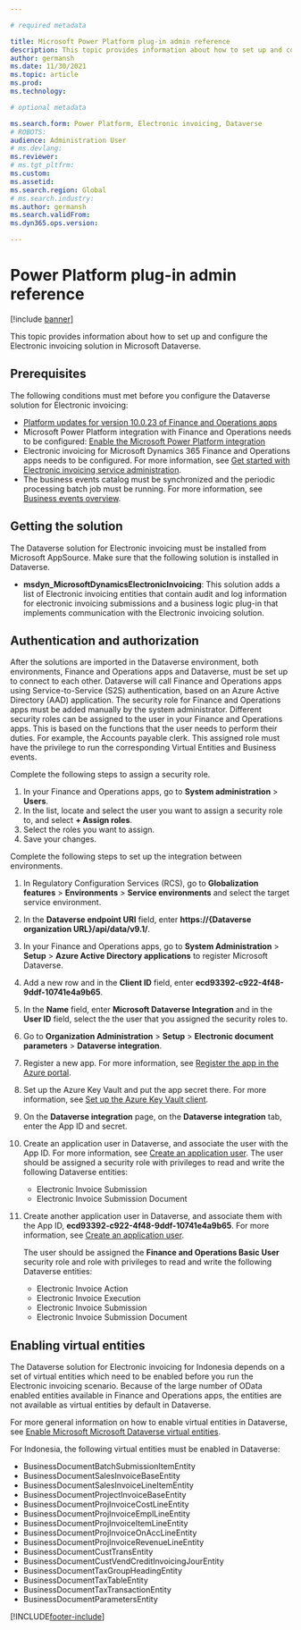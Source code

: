 ```yaml
---

# required metadata

title: Microsoft Power Platform plug-in admin reference
description: This topic provides information about how to set up and configure the Electronic invoicing solution in Microsoft Dataverse.
author: germansh
ms.date: 11/30/2021
ms.topic: article
ms.prod: 
ms.technology: 

# optional metadata

ms.search.form: Power Platform, Electronic invoicing, Dataverse
# ROBOTS: 
audience: Administration User
# ms.devlang: 
ms.reviewer: 
# ms.tgt_pltfrm: 
ms.custom: 
ms.assetid: 
ms.search.region: Global
# ms.search.industry: 
ms.author: germansh
ms.search.validFrom: 
ms.dyn365.ops.version: 

---
```


# Power Platform plug-in admin reference

[!include [banner](../includes/banner.md)]

This topic provides information about how to set up and configure the Electronic invoicing solution in Microsoft Dataverse.

## Prerequisites

The following conditions must met before you configure the Dataverse solution for Electronic invoicing:

- [Platform updates for version 10.0.23 of Finance and Operations apps](../../fin-ops-core/dev-itpro/get-started/whats-new-platform-updates-10-0-23.md)
- Microsoft Power Platform integration with Finance and Operations needs to be configured: [Enable the Microsoft Power Platform integration](../../fin-ops-core/dev-itpro/power-platform/enable-power-platform-integration.md)
- Electronic invoicing for Microsoft Dynamics 365 Finance and Operations apps needs to be configured. For more information, see [Get started with Electronic invoicing service administration](e-invoicing-get-started-service-administration.md).
- The business events catalog must be synchronized and the periodic processing batch job must be running. For more information, see [Business events overview](../../fin-ops-core/dev-itpro/business-events/home-page.md).

## Getting the solution

The Dataverse solution for Electronic invoicing must be installed from Microsoft AppSource. Make sure that the following solution is installed in Dataverse.

- **msdyn_MicrosoftDynamicsElectronicInvoicing**: This solution adds a list of Electronic invoicing entities that contain audit and log information for electronic invoicing submissions and a business logic plug-in that implements communication with the Electronic invoicing solution.

## Authentication and authorization

After the solutions are imported in the Dataverse environment, both environments, Finance and Operations apps and Dataverse, must be set up to connect to each other. Dataverse will call Finance and Operations apps using Service-to-Service (S2S) authentication, based on an Azure Active Directory (AAD) application. The security role for Finance and Operations apps must be added manually by the system administrator. Different security roles can be assigned to the user in your Finance and Operations apps. This is based on the functions that the user needs to perform their duties. For example, the Accounts payable clerk. This assigned role must have the privilege to run the corresponding Virtual Entities and Business events.

Complete the following steps to assign a security role.

1. In your Finance and Operations apps, go to **System administration** > **Users**.
2. In the list, locate and select the user you want to assign a security role to, and select **+ Assign roles**. 
3. Select the roles you want to assign.
4. Save your changes.

Complete the following steps to set up the integration between environments. 

1. In Regulatory Configuration Services (RCS), go to **Globalization features** > **Environments** > **Service environments** and  select the target service environment. 
2. In the **Dataverse endpoint URI** field, enter **https://{Dataverse organization URL}/api/data/v9.1/**.
3. In your Finance and Operations apps, go to **System Administration** > **Setup** > **Azure Active Directory applications** to register Microsoft Dataverse.
4. Add a new row and in the **Client ID** field, enter **ecd93392-c922-4f48-9ddf-10741e4a9b65**.
5. In the **Name** field, enter **Microsoft Dataverse Integration** and in the **User ID** field, select the the user that you assigned the security roles to.
6. Go to **Organization Administration** > **Setup** > **Electronic document parameters** > **Dataverse integration**.
7. Register a new app. For more information, see [Register the app in the Azure portal](../../fin-ops-core/dev-itpro/power-platform/admin-reference.md#register-the-app-in-the-azure-portal).
8. Set up the Azure Key Vault and put the app secret there. For more information, see [Set up the Azure Key Vault client](setting-up-azure-key-vault-client.md).
9. On the **Dataverse integration** page, on the **Dataverse integration** tab, enter the App ID and secret.
10. Create an application user in Dataverse, and associate the user with the App ID. For more information, see [Create an application user](/power-platform/admin/manage-application-users#create-an-application-user). The user should be assigned a security role with privileges to read and write the following Dataverse entities:

     -  Electronic Invoice Submission
     - Electronic Invoice Submission Document

10. Create another application user in Dataverse, and associate them with the App ID, **ecd93392-c922-4f48-9ddf-10741e4a9b65**. For more information, see [Create an application user](/power-platform/admin/manage-application-users#create-an-application-user).

    The user should be assigned the **Finance and Operations Basic User** security role and role with privileges to read and write the following Dataverse entities:

    - Electronic Invoice Action
    - Electronic Invoice Execution
    - Electronic Invoice Submission
    - Electronic Invoice Submission Document

## Enabling virtual entities

The Dataverse solution for Electronic invoicing for Indonesia depends on a set of virtual entities which need to be enabled before you run the Electronic invoicing scenario. Because of the large number of OData enabled entities available in Finance and Operations apps, the entities are not available as virtual entities by default in Dataverse.

For more general information on how to enable virtual entities in Dataverse, see [Enable Microsoft Microsoft Dataverse virtual entities](../../fin-ops-core/dev-itpro/power-platform/enable-virtual-entities.md).

For Indonesia, the following virtual entities must be enabled in Dataverse:

- BusinessDocumentBatchSubmissionItemEntity
- BusinessDocumentSalesInvoiceBaseEntity
- BusinessDocumentSalesInvoiceLineItemEntity
- BusinessDocumentProjectInvoiceBaseEntity
- BusinessDocumentProjInvoiceCostLineEntity
- BusinessDocumentProjInvoiceEmplLineEntity
- BusinessDocumentProjInvoiceItemLineEntity
- BusinessDocumentProjInvoiceOnAccLineEntity
- BusinessDocumentProjInvoiceRevenueLineEntity
- BusinessDocumentCustTransEntity
- BusinessDocumentCustVendCreditInvoicingJourEntity
- BusinessDocumentTaxGroupHeadingEntity
- BusinessDocumentTaxTableEntity
- BusinessDocumentTaxTransactionEntity
- BusinessDocumentParametersEntity



[!INCLUDE[footer-include](../../includes/footer-banner.md)]
